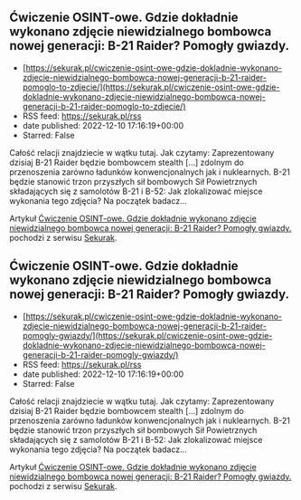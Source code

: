 ## Ćwiczenie OSINT-owe. Gdzie dokładnie wykonano zdjęcie niewidzialnego bombowca nowej generacji: B-21 Raider? Pomogły gwiazdy.
 - [https://sekurak.pl/cwiczenie-osint-owe-gdzie-dokladnie-wykonano-zdjecie-niewidzialnego-bombowca-nowej-generacji-b-21-raider-pomoglo-to-zdjecie/](https://sekurak.pl/cwiczenie-osint-owe-gdzie-dokladnie-wykonano-zdjecie-niewidzialnego-bombowca-nowej-generacji-b-21-raider-pomoglo-to-zdjecie/)
 - RSS feed: https://sekurak.pl/rss
 - date published: 2022-12-10 17:16:19+00:00
 - Starred: False

<p>Całość relacji znajdziecie w wątku tutaj. Jak czytamy: Zaprezentowany dzisiaj B-21 Raider będzie bombowcem stealth [&#8230;] zdolnym do przenoszenia zarówno ładunków konwencjonalnych jak i nuklearnych. B-21 będzie stanowić trzon przyszłych sił bombowych Sił Powietrznych składających się z samolotów B-21 i B-52: Jak zlokalizować miejsce wykonania tego zdjęcia? Na początek badacz...</p>
<p>Artykuł <a href="https://sekurak.pl/cwiczenie-osint-owe-gdzie-dokladnie-wykonano-zdjecie-niewidzialnego-bombowca-nowej-generacji-b-21-raider-pomoglo-to-zdjecie/" rel="nofollow">Ćwiczenie OSINT-owe. Gdzie dokładnie wykonano zdjęcie niewidzialnego bombowca nowej generacji: B-21 Raider? Pomogły gwiazdy.</a> pochodzi z serwisu <a href="https://sekurak.pl" rel="nofollow">Sekurak</a>.</p>

## Ćwiczenie OSINT-owe. Gdzie dokładnie wykonano zdjęcie niewidzialnego bombowca nowej generacji: B-21 Raider? Pomogły gwiazdy.
 - [https://sekurak.pl/cwiczenie-osint-owe-gdzie-dokladnie-wykonano-zdjecie-niewidzialnego-bombowca-nowej-generacji-b-21-raider-pomogly-gwiazdy/](https://sekurak.pl/cwiczenie-osint-owe-gdzie-dokladnie-wykonano-zdjecie-niewidzialnego-bombowca-nowej-generacji-b-21-raider-pomogly-gwiazdy/)
 - RSS feed: https://sekurak.pl/rss
 - date published: 2022-12-10 17:16:19+00:00
 - Starred: False

<p>Całość relacji znajdziecie w wątku tutaj. Jak czytamy: Zaprezentowany dzisiaj B-21 Raider będzie bombowcem stealth [&#8230;] zdolnym do przenoszenia zarówno ładunków konwencjonalnych jak i nuklearnych. B-21 będzie stanowić trzon przyszłych sił bombowych Sił Powietrznych składających się z samolotów B-21 i B-52: Jak zlokalizować miejsce wykonania tego zdjęcia? Na początek badacz...</p>
<p>Artykuł <a href="https://sekurak.pl/cwiczenie-osint-owe-gdzie-dokladnie-wykonano-zdjecie-niewidzialnego-bombowca-nowej-generacji-b-21-raider-pomogly-gwiazdy/" rel="nofollow">Ćwiczenie OSINT-owe. Gdzie dokładnie wykonano zdjęcie niewidzialnego bombowca nowej generacji: B-21 Raider? Pomogły gwiazdy.</a> pochodzi z serwisu <a href="https://sekurak.pl" rel="nofollow">Sekurak</a>.</p>
